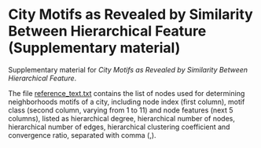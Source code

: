 # City Motifs as Revealed by Similarity Between Hierarchical Feature (Supplementary material)

Supplementary material for _City Motifs as Revealed by Similarity Between Hierarchical Feature_.

The file [reference_text.txt](https://github.com/ericktokuda/city-motifs-data/blob/main/reference_features.txt) contains the list of nodes used for determining neighborhoods motifs of a city, including node index (first column), motif class (second column, varying from 1 to 11) and node features (next 5 columns), listed as hierarchical degree, hierarchical number of nodes, hierarchical number of edges, hierarchical clustering coefficient and convergence ratio, separated with comma (,).
